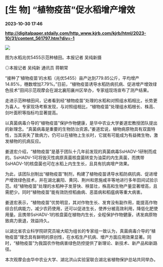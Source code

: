 # [生 物] “植物疫苗”促水稻增产增效

**2023-10-30 17:46**

**http://digitalpaper.stdaily.com/http_www.kjrb.com/kjrb/html/2023-10/31/content_561797.htm?div=-1**

![](http://digitalpaper.stdaily.com/http_www.kjrb.com/kjrb/images/2023-10/31/06/3488943_lix_1698646087238_b.jpg)

图为水稻兆优5455示范种植田。本报记者 吴纯新摄

 ◎本报记者 吴纯新 通讯员 蒋朝常

 “接种了‘植物疫苗’的水稻（兆优5455）亩产达到779.85公斤，平均增产14.85%，穗数增加7.79%。”日前，“植物疫苗诱导水稻防病抗病、促进增产增效绿色技术”田间示范观摩会在湖北襄阳襄州区举办，专家组现场宣布了测产结果。

 走进示范种植田间，记者看到经“植物疫苗”处理的水稻和对照组水稻相比，长势更为喜人。专家现场考察发现，与对照组相比，“植物疫苗”处理组水稻根长、株高、剑叶面积等指标均显著提高。

 以真菌病毒介导的“植物疫苗”保护作物健康，是华中农业大学姜道宏教授团队提出的新理念。“真菌病毒是重要的生物防治资源。”姜道宏说，植物病原物具有双面特性，当其丧失了致病力，仍可以在植物上生长时，它就有可能成为有益微生物，激发植物的抗病反应。

 姜道宏介绍，“植物疫苗”是基于团队十几年前发现的真菌病毒SsHADV-1研制而成的。SsHADV-1可将毁灭性病原真菌核盘菌转变为油菜的内生真菌，而携带SsHADV-1的核盘菌也可在水稻上内生生长，且具有抗病增产效果。

 为此，该团队创制出“植物疫苗”制剂，构建了植物疫苗诱导水稻防病抗病、促进增产增效绿色技术，并在湖北襄阳、黄冈、荆州和恩施咸丰等地进行多年田间试验示范。经“植物疫苗”处理的水稻种子发芽快、秧苗壮，株高和生物产量显著增高，且需肥少。同时“植物疫苗”能有效防控稻曲病、恶苗病和稻瘟病等重大病害。

 姜道宏表示，“植物疫苗”优势明显，其对作物生长、发育没有副作用，能提高作物综合抗病能力，减少农药使用，还可以促进生长，使养分被高效利用，降低化肥使用量。且携带SsHADV-1的核盘菌在植物内生长，全程保护作物健康，诱发病原物致病力衰退，效益持久。

 以湖北省农业科学院研究员喻大昭为组长的专家组一致认为，真菌病毒介导的“植物疫苗”理念具有鲜明的原创性，在水稻生产抗病、增产方面应用效果显著。同时，“植物疫苗”为我国农作物病害绿色防控提供了新理论、新技术、新产品和新路径。

 本次观摩会由华中农业大学、湖北洪山实验室联合湖北省植物保护总站共同举办。